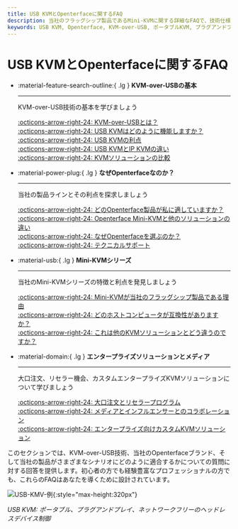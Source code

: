 ```yaml
---
title: USB KVMとOpenterfaceに関するFAQ
description: 当社のフラッグシップ製品であるMini-KVMに関する詳細なFAQで、技術仕様、使用ガイド、トラブルシューティングのヒントをカバーしています。
keywords: USB KVM, Openterface, KVM-over-USB, ポータブルKVM, プラグアンドプレイKVM, ネットワークフリーKVM, ヘッドレスデバイス制御, ITソリューション, トラブルシューティング, Openterface製品
---
```


# USB KVMとOpenterfaceに関するFAQ

<div class="grid cards" markdown>

-   :material-feature-search-outline:{ .lg } __KVM-over-USBの基本__

    ---

    KVM-over-USB技術の基本を学びましょう

    [:octicons-arrow-right-24: KVM-over-USBとは？](/faq/usbkvm/kvm-over-usb#what-is-kvm-over-usb)  
    [:octicons-arrow-right-24: USB KVMはどのように機能しますか？](/faq/usbkvm/kvm-over-usb#how-usb-kvm-works)  
    [:octicons-arrow-right-24: USB KVMの利点](/faq/usbkvm/kvm-over-usb#why-usb-kvm)  
    [:octicons-arrow-right-24: USB KVMとIP KVMの違い](/faq/usbkvm/kvm-over-usb#usb-vs-ip)  
    [:octicons-arrow-right-24: KVMソリューションの比較](/faq/usbkvm/kvm-over-usb#kvm-comparison)  

-   :material-power-plug:{ .lg } __なぜOpenterfaceなのか？__

    ---

    当社の製品ラインとその利点を探求しましょう

    [:octicons-arrow-right-24: どのOpenterface製品が私に適していますか？](/faq/usbkvm/openterface#choose-product)  
    [:octicons-arrow-right-24: Openterface Mini-KVMと他のソリューションの違い](/faq/usbkvm/openterface#minikvm-comparison)  
    [:octicons-arrow-right-24: なぜOpenterfaceを選ぶのか？](/faq/usbkvm/openterface#why-openterface)  
    [:octicons-arrow-right-24: テクニカルサポート](/faq/usbkvm/openterface#technical-support)  

-   :material-usb:{ .lg } __Mini-KVMシリーズ__

    ---

    当社のMini-KVMシリーズの特徴と利点を発見しましょう  

    [:octicons-arrow-right-24: Mini-KVMが当社のフラッグシップ製品である理由](/faq/minikvm/op-minikvm#flagship-product)  
    [:octicons-arrow-right-24: どのホストコンピュータが互換性がありますか？](/faq/minikvm/op-minikvm#mini-kvm-host-compatibility)  
    [:octicons-arrow-right-24: これは他のKVMソリューションとどう違うのですか？](/faq/minikvm/op-minikvm#mini-kvm-vs-other-kvms)

-   :material-domain:{ .lg } __エンタープライズソリューションとメディア__

    ---

    大口注文、リセラー機会、カスタムエンタープライズKVMソリューションについて学びましょう  

    [:octicons-arrow-right-24: 大口注文とリセラープログラム](/faq/business#bulk-order-reseller)  
    [:octicons-arrow-right-24: メディアとインフルエンサーとのコラボレーション](/faq/business#media-collaboration)  
    [:octicons-arrow-right-24: エンタープライズ向けカスタムKVMソリューション](/faq/business#enterprise-kvm)  

</div>

このセクションでは、KVM-over-USB技術、当社のOpenterfaceブランド、そして当社の製品がさまざまなシナリオにどのように適合するかについての質問に対する回答を提供します。初心者の方でも経験豊富なプロフェッショナルの方でも、これらのFAQはあなたを導くために設計されています。

![USB-KMV-例](https://assets.openterface.com/images/product/use-case-demo-industrial-pc.webp){:style="max-height:320px"}

*USB KVM: ポータブル、プラグアンドプレイ、ネットワークフリーのヘッドレスデバイス制御*